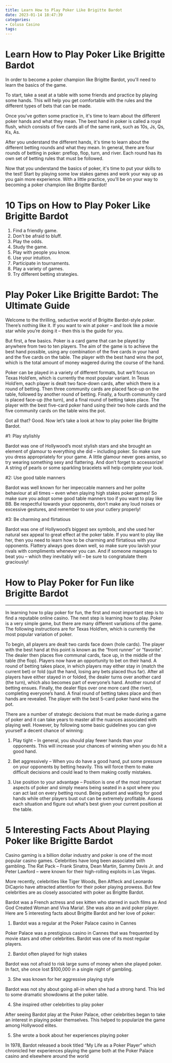 ```yaml
---
title: Learn How to Play Poker Like Brigitte Bardot
date: 2023-01-14 18:47:39
categories:
- Colusa Casino
tags:
---
```



#  Learn How to Play Poker Like Brigitte Bardot

In order to become a poker champion like Brigitte Bardot, you'll need to learn the basics of the game.

To start, take a seat at a table with some friends and practice by playing some hands. This will help you get comfortable with the rules and the different types of bets that can be made.

Once you've gotten some practice in, it's time to learn about the different poker hands and what they mean. The best hand in poker is called a royal flush, which consists of five cards all of the same rank, such as 10s, Js, Qs, Ks, As.

After you understand the different hands, it's time to learn about the different betting rounds and what they mean. In general, there are four rounds of betting in poker: preflop, flop, turn, and river. Each round has its own set of betting rules that must be followed.

Now that you understand the basics of poker, it's time to put your skills to the test! Start by playing some low stakes games and work your way up as you gain more experience. With a little practice, you'll be on your way to becoming a poker champion like Brigitte Bardot!

#  10 Tips on How to Play Poker Like Brigitte Bardot

1. Find a friendly game.
2. Don't be afraid to bluff.
3. Play the odds.
4. Study the game.
5. Play with people you know.
6. Use your intuition.
7. Participate in tournaments.
8. Play a variety of games.
9. Try different betting strategies.

#  Play Poker Like Brigitte Bardot: The Ultimate Guide

Welcome to the thrilling, seductive world of Brigitte Bardot-style poker. There’s nothing like it. If you want to win at poker – and look like a movie star while you’re doing it – then this is the guide for you.

But first, a few basics. Poker is a card game that can be played by anywhere from two to ten players. The aim of the game is to achieve the best hand possible, using any combination of the five cards in your hand and the five cards on the table. The player with the best hand wins the pot, which is the total amount of money wagered during the course of the hand.

Poker can be played in a variety of different formats, but we’ll focus on Texas Hold’em, which is currently the most popular variant. In Texas Hold’em, each player is dealt two face-down cards, after which there is a round of betting. Then three community cards are placed face-up on the table, followed by another round of betting. Finally, a fourth community card is placed face-up (the turn), and a final round of betting takes place. The player with the best five-card poker hand using their two hole cards and the five community cards on the table wins the pot.

Got all that? Good. Now let’s take a look at how to play poker like Brigitte Bardot.

#1: Play stylishly

Bardot was one of Hollywood’s most stylish stars and she brought an element of glamour to everything she did – including poker. So make sure you dress appropriately for your game. A little glamour never goes amiss, so try wearing something sexy and flattering. And don’t forget to accessorize! A string of pearls or some sparkling bracelets will help complete your look.

#2: Use good table manners

Bardot was well known for her impeccable manners and her polite behaviour at all times – even when playing high stakes poker games! So make sure you adopt some good table manners too if you want to play like BB. Be respectful towards your opponents, don’t make any loud noises or excessive gestures, and remember to use your cutlery properly!

#3: Be charming and flirtatious

Bardot was one of Hollywood’s biggest sex symbols, and she used her natural sex appeal to great effect at the poker table. If you want to play like her, then you need to learn how to be charming and flirtatious with your opponents. Flattery always goes down well, so make sure you lavish your rivals with compliments whenever you can. And if someone manages to beat you – which they inevitably will – be sure to congratulate them graciously!

#  How to Play Poker for Fun like Brigitte Bardot

***

In learning how to play poker for fun, the first and most important step is to find a reputable online casino. The next step is learning how to play. Poker is a very simple game, but there are many different variations of the game. The following instructions are for Texas Hold’em, which is currently the most popular variation of poker.

To begin, all players are dealt two cards face down (hole cards). The player with the best hand at this point is known as the “front runner” or “favorite”. The dealer then places five communal cards, face up, in the middle of the table (the flop). Players now have an opportunity to bet on their hand. A round of betting takes place, in which players may either stay in (match the current bet) or fold (quit the hand, losing any bets placed thus far). After all players have either stayed in or folded, the dealer turns over another card (the turn), which also becomes part of everyone’s hand. Another round of betting ensues. Finally, the dealer flips over one more card (the river), completing everyone’s hand. A final round of betting takes place and then hands are revealed. The player with the best 5-card poker hand wins the pot.

There are a number of strategic decisions that must be made during a game of poker and it can take years to master all the nuances associated with playing well. However, by following some basic guidelines you can give yourself a decent chance of winning:

1) Play tight – In general, you should play fewer hands than your opponents. This will increase your chances of winning when you do hit a good hand.

2) Bet aggressively – When you do have a good hand, put some pressure on your opponents by betting heavily. This will force them to make difficult decisions and could lead to them making costly mistakes.

3) Use position to your advantage – Position is one of the most important aspects of poker and simply means being seated in a spot where you can act last on every betting round. Being patient and waiting for good hands while other players bust out can be extremely profitable. Assess each situation and figure out what’s best given your current position at the table.

#  5 Interesting Facts About Playing Poker like Brigitte Bardot

Casino gaming is a billion dollar industry and poker is one of the most popular casino games. Celebrities have long been associated with gambling. The Rat Pack – Frank Sinatra, Dean Martin, Sammy Davis Jr. and Peter Lawford – were known for their high-rolling exploits in Las Vegas.

More recently, celebrities like Tiger Woods, Ben Affleck and Leonardo DiCaprio have attracted attention for their poker playing prowess. But few celebrities are as closely associated with poker as Brigitte Bardot.

Bardot was a French actress and sex kitten who starred in such films as And God Created Woman and Viva Maria!. She was also an avid poker player. Here are 5 interesting facts about Brigitte Bardot and her love of poker:

1. Bardot was a regular at the Poker Palace casino in Cannes

Poker Palace was a prestigious casino in Cannes that was frequented by movie stars and other celebrities. Bardot was one of its most regular players.

2. Bardot often played for high stakes

Bardot was not afraid to risk large sums of money when she played poker. In fact, she once lost $100,000 in a single night of gambling.

3. She was known for her aggressive playing style

Bardot was not shy about going all-in when she had a strong hand. This led to some dramatic showdowns at the poker table.

4. She inspired other celebrities to play poker

After seeing Bardot play at the Poker Palace, other celebrities began to take an interest in playing poker themselves. This helped to popularize the game among Hollywood elites.

5. She wrote a book about her experiences playing poker

In 1978, Bardot released a book titled “My Life as a Poker Player” which chronicled her experiences playing the game both at the Poker Palace casino and elsewhere around the world
